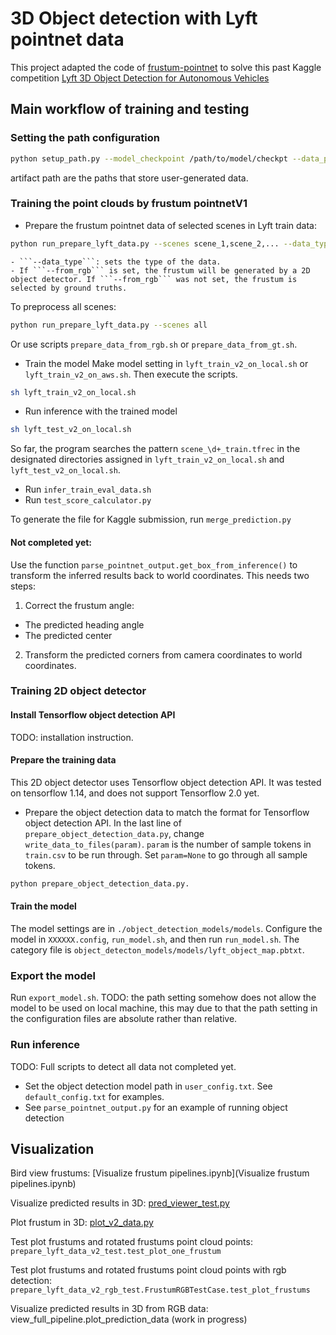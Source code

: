 # 3D Object detection with Lyft pointnet data

This project adapted the code of [frustum-pointnet](http://stanford.edu/~rqi/frustum-pointnets/) to solve this past Kaggle competition [Lyft 3D Object Detection for Autonomous Vehicles](https://www.kaggle.com/c/3d-object-detection-for-autonomous-vehicles)


## Main workflow of training and testing

### Setting the path configuration

```bash
python setup_path.py --model_checkpoint /path/to/model/checkpt --data_path /path/to/data --artifact_path /path/to/artifact --object_detection_model_path /object/detection/model/path
```
artifact path are the paths that store user-generated data.


### Training the point clouds by frustum pointnetV1

- Prepare the frustum pointnet data of selected scenes in Lyft train data:
```bash
python run_prepare_lyft_data.py --scenes scene_1,scene_2,... --data_type {train, test} [--from_rgb]
```

    - ```--data_type```: sets the type of the data. 
    - If ```--from_rgb``` is set, the frustum will be generated by a 2D object detector. If ```--from_rgb``` was not set, the frustum is selected by ground truths.

To preprocess all scenes:
```bash
python run_prepare_lyft_data.py --scenes all
```
Or use scripts ```prepare_data_from_rgb.sh``` or ```prepare_data_from_gt.sh```.


- Train the model
Make model setting in ```lyft_train_v2_on_local.sh``` or ```lyft_train_v2_on_aws.sh```. Then execute the scripts.
```bash
sh lyft_train_v2_on_local.sh
```

- Run inference with the trained model
```bash
sh lyft_test_v2_on_local.sh
```
So far, the program searches the pattern ```scene_\d+_train.tfrec``` in the designated directories assigned 
in ```lyft_train_v2_on_local.sh``` and ```lyft_test_v2_on_local.sh```.

- Run ```infer_train_eval_data.sh```
- Run ```test_score_calculator.py```

To generate the file for Kaggle submission, run ```merge_prediction.py```

#### Not completed yet:
Use the function ```parse_pointnet_output.get_box_from_inference()``` to transform the inferred results back to world coordinates. 
This needs two steps:
1. Correct the frustum angle:
- The predicted heading angle
- The predicted center

2. Transform the predicted corners from camera coordinates to world coordinates.

### Training 2D object detector

#### Install Tensorflow object detection API
TODO: installation instruction.


#### Prepare the training data
This 2D object detector uses Tensorflow object detection API. It was tested on tensorflow 1.14, 
and does not support Tensorflow 2.0 yet.
- Prepare the object detection data to match the format for Tensorflow object detection API.
In the last line of ```prepare_object_detection_data.py```, change ```write_data_to_files(param)```.
```param``` is the number of sample tokens in ```train.csv``` to be run through.
Set ```param=None``` to go through all sample tokens.
```bash
python prepare_object_detection_data.py.
```

#### Train the model

The model settings are in ```./object_detection_models/models```. 
Configure the model in ````XXXXXX.config````, ```run_model.sh```, and then run ```run_model.sh```.
The category file is ```object_detecton_models/models/lyft_object_map.pbtxt```.

### Export the model
Run ```export_model.sh```.
TODO: the path setting somehow does not allow the model to be used on local machine, 
this may due to that the path setting in the configuration files are absolute rather than relative.  

### Run inference

TODO: Full scripts to detect all data not completed yet. 
- Set the object detection model path in ```user_config.txt```. See ```default_config.txt``` for examples.
- See ```parse_pointnet_output.py``` for an example of running object detection


## Visualization

Bird view frustums: [Visualize frustum pipelines.ipynb](Visualize frustum pipelines.ipynb)

Visualize predicted results in 3D: [pred_viewer_test.py](pred_viewer_test.py)

Plot frustum in 3D: [plot_v2_data.py](plot_v2_data.py)

Test plot frustums and rotated frustums point cloud points: ```prepare_lyft_data_v2_test.test_plot_one_frustum```

Test plot frustums and rotated frustums point cloud points with rgb detection: ```prepare_lyft_data_v2_rgb_test.FrustumRGBTestCase.test_plot_frustums```

Visualize predicted results in 3D from RGB data: view_full_pipeline.plot_prediction_data (work in progress)